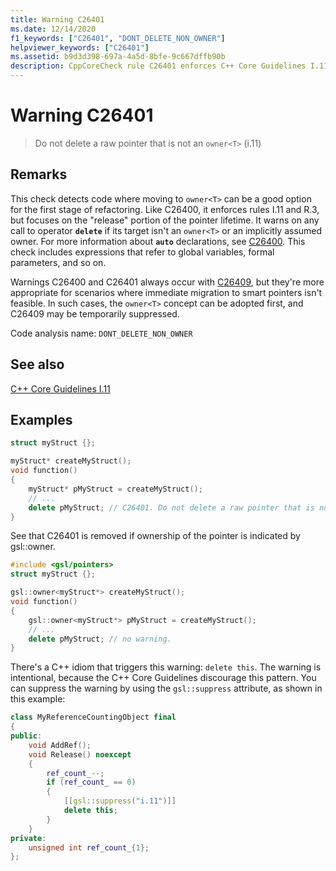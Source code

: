 ```yaml
---
title: Warning C26401
ms.date: 12/14/2020
f1_keywords: ["C26401", "DONT_DELETE_NON_OWNER"]
helpviewer_keywords: ["C26401"]
ms.assetid: b9d3d398-697a-4a5d-8bfe-9c667dffb90b
description: CppCoreCheck rule C26401 enforces C++ Core Guidelines I.11
---
```

# Warning C26401

> Do not delete a raw pointer that is not an `owner<T>` (i.11)

## Remarks

This check detects code where moving to `owner<T>` can be a good option for the first stage of refactoring. Like C26400, it enforces rules I.11 and R.3, but focuses on the "release" portion of the pointer lifetime. It warns on any call to operator **`delete`** if its target isn't an `owner<T>` or an implicitly assumed owner. For more information about **`auto`** declarations, see [C26400](c26400.md). This check includes expressions that refer to global variables, formal parameters, and so on.

Warnings C26400 and C26401 always occur with [C26409](c26409.md), but they're more appropriate for scenarios where immediate migration to smart pointers isn't feasible. In such cases, the `owner<T>` concept can be adopted first, and C26409 may be temporarily suppressed.

Code analysis name: `DONT_DELETE_NON_OWNER`

## See also

[C++ Core Guidelines I.11](https://isocpp.github.io/CppCoreGuidelines/CppCoreGuidelines#i11-never-transfer-ownership-by-a-raw-pointer-t-or-reference-t)

## Examples

```cpp
struct myStruct {};

myStruct* createMyStruct();
void function()
{
    myStruct* pMyStruct = createMyStruct();
    // ...
    delete pMyStruct; // C26401. Do not delete a raw pointer that is not an owner<T>
}
```

See that C26401 is removed if ownership of the pointer is indicated by gsl::owner.

```cpp
#include <gsl/pointers>
struct myStruct {};

gsl::owner<myStruct*> createMyStruct();
void function()
{
    gsl::owner<myStruct*> pMyStruct = createMyStruct();
    // ...
    delete pMyStruct; // no warning.
}
```

There's a C++ idiom that triggers this warning: `delete this`. The warning is intentional, because the C++ Core Guidelines discourage this pattern. You can suppress the warning by using the `gsl::suppress` attribute, as shown in this example:

```cpp
class MyReferenceCountingObject final
{
public:
    void AddRef();
    void Release() noexcept
    {
        ref_count_--;
        if (ref_count_ == 0)
        {
            [[gsl::suppress("i.11")]]
            delete this; 
        }
    }
private:
    unsigned int ref_count_{1};
};
```
